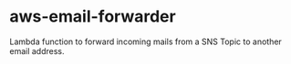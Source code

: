 # aws-email-forwarder
Lambda function to forward incoming mails from a SNS Topic to another email address.
